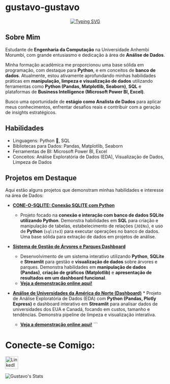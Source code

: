 # gustavo-gustavo
<div align="center">

[![Typing SVG](https://readme-typing-svg.herokuapp.com?font=Fira+Code&size=25&pause=1000&color=4169E1&center=true&vCenter=true&width=435&lines=Hey%2C+I'm+Gustavo;I'm+19+years+old;I'm+a+beginner+Data+Analyst)](https://git.io/typing-svg)
<div align="left"> 
  
## Sobre Mim

Estudante de **Engenharia da Computação** na Universidade Anhembi Morumbi, com grande entusiasmo e dedicação à área de **Análise de Dados**.

Minha formação acadêmica me proporcionou uma base sólida em programação, com destaque para **Python**, e em conceitos de **banco de dados**. Atualmente, estou ativamente aprofundando minhas habilidades práticas em **manipulação, limpeza e visualização de dados** utilizando ferramentas como **Python (Pandas, Matplotlib, Seaborn)**, **SQL** e plataformas de **Business Intelligence (Microsoft Power BI, Excel)**.

Busco uma oportunidade de **estágio como Analista de Dados** para aplicar meus conhecimentos, enfrentar desafios reais e contribuir com a geração de insights estratégicos.


## Habilidades

- Linguagens: Python 🐍, SQL
- Bibliotecas para Dados: Pandas, Matplotlib, Seaborn
- Ferramentas de BI: Microsoft Power BI, Excel
- Conceitos: Análise Exploratória de Dados (EDA), Visualização de Dados, Limpeza de Dados

 ## Projetos em Destaque

Aqui estão alguns projetos que demonstram minhas habilidades e interesse na área de Dados:

-   **[CONE-O-SQLITE: Conexão SQLITE com Python](https://github.com/gustavo-analise/CONE-O-SQLITE)**
    * Projeto focado na **conexão e interação com banco de dados SQLite utilizando Python**. Demonstra habilidades em **SQL** para criação e manipulação de tabelas, estabelecimento de relações (`JOINs`), e uso de **Python** (`sqlite3`) para executar operações no banco de dados. Uma base sólida para extração de dados em projetos de análise.
 
-   **[Sistema de Gestão de Árvores e Parques Dashboard](https://github.com/gustavo-analise/DASHBOARD)**
    * Desenvolvimento de um sistema interativo utilizando **Python**, **SQLite** e **Streamlit** para gestão e **visualização de dados** sobre árvores e parques. Demonstra habilidades em **manipulação de dados (Pandas)**, **criação de gráficos (Matplotlib)** e **apresentação de resultados em um dashboard funcional**.
    * **[Veja a demonstração online aqui!](https://dashboard-nczgbr9nmpnqkjvs7mk2pn.streamlit.app/)**

-   **[Análise de Universidades da América do Norte (Dashboard)](https://github.com/gustavo-analise/Analise_universidades)** * Projeto de Análise Exploratória de Dados (EDA) com **Python (Pandas, Plotly Express)** e dashboard interativo em **Streamlit** para analisar dados de universidades dos EUA e Canadá, focando em custos, tamanho e tendências. Demonstra pipeline de limpeza e visualização interativa.
    * **[Veja a demonstração online aqui!](https://mpexpxu7fweqgknmhrpjge.streamlit.app/)** ```

# Conecte-se Comigo:


<a href="https://www.linkedin.com/in/gustavofreitasandrade/" target="_blank">
  <img src="https://cdn.jsdelivr.net/gh/devicons/devicon/icons/linkedin/linkedin-original.svg" alt="LinkedIn" width="40" height="40">
</a>


<a align="left">
  
![Gustavo's Stats](https://github-readme-stats.vercel.app/api?username=Gustavo&theme=dracula&show_icons=true&hide_border=true&count_private=true)

<a align="left"> 




          

